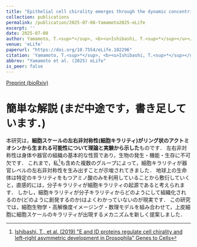 ```yaml
---
title: "Epithelial cell chirality emerges through the dynamic concentric pattern of actomyosin"
collection: publications
permalink: /publication/2025-07-08-Yamamoto2025-eLife
excerpt: ''
date: 2025-07-08
author: Yamamoto, T.<sup>*</sup>, <b><u>Ishibashi, T.<sup>*</sup></u></b>, Kiyosue-Mimori, Y., Hiver, S., Tokushige, N., Tarama, M., Takeichi, M., Shibata, T.<sup>†</sup>
venue: 'eLife'
paperurl: "https://doi.org/10.7554/eLife.102296"
citation: 'Yamamoto, T.<sup>*</sup>, <b><u>Ishibashi, T.<sup>*</sup></u></b>, Kiyosue-Mimori, Y., Hiver, S., Tokushige, N., Tarama, M., Takeichi, M., Shibata, T.<sup>†</sup> (2025) "Epithelial cell chirality emerges through the dynamic concentric pattern of actomyosin" <i>eLife</i>.'
abbrev: "Yamamoto et al. (2025) eLife"
is_peer: false
---
```


[Preprint (bioRxiv)](https://doi.org/10.1101/2023.08.16.553476)

# 簡単な解説 (まだ中途です，書き足しています．)

本研究は，**細胞スケールの左右非対称性(細胞キラリティ)がリング状のアクトミオシンから生まれる可能性について理論と実験から示した**ものです．
左右非対称性は身体や器官の組織の基本的な性質であり，生物の発生・機能・生存に不可欠です．
これまで，私[^1]も含めた複数のグループによって，細胞キラリティが器官レベルの左右非対称性を生み出すことが示唆されてきました．
地球上の生命体は特定のキラリティをもつアミノ酸のみを利用していることから敷衍していくと，直感的には，分子キラリティが細胞キラリティの起源であると考えられます．
しかし，細胞キラリティが分子キラリティからどのようにして組織化されるのか(どのように創発するのか)はよくわかっていないのが現実です．
この研究では，細胞生物学・高解像度イメージング・数理モデルを組み合わせて，上皮細胞に細胞スケールのキラリティが出現するメカニズムを新しく提案しました．

[^1]: [Ishibashi, T., et al. (2019) "E and ID proteins regulate cell chirality and left–right asymmetric development in Drosophila" Genes to Cells](/publication/2019-01-09-Ishibashi2019-Genes-to-Cells)
